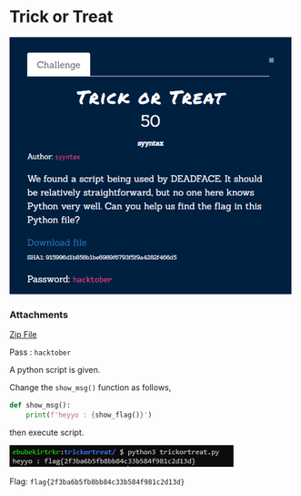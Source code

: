 # Trick or Treat
![](../../assets/programming/trick-or-treat_1.png)

### Attachments

[Zip File](trickortreat.zip) 

Pass : `hacktober`

A python script is given. 

Change the `show_msg()` function as follows,
```python
def show_msg():
    print(f'heyyo : {show_flag()}')
```

then execute script.

![](../../assets/programming/trick-or-treat_2.png)

Flag: `flag{2f3ba6b5fb8bb84c33b584f981c2d13d}` 
